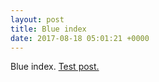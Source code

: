 ```yaml
---
layout: post
title: Blue index
date: 2017-08-18 05:01:21 +0000
---
```



Blue index.
[Test post.](test-blue-post)